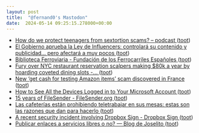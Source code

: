 ```yaml
---
layout: post
title:  "@fernand0's Mastodon"
date:  2024-05-14 09:25:15.278000+00:00
---
```

*  [How do we protect teenagers from sextortion scams? – podcast ](https://www.theguardian.com/news/audio/2024/may/06/how-do-we-protect-teenagers-from-sextortion-scams-podcas) ([toot](https://mastodon.social/@fernand0/112438720284544543))
*  [El Gobierno aprueba la Ley de Influencers: controlará su contenido y publicidad... pero afectará a muy pocos ](https://www.genbeta.com/actualidad/gobierno-aprueba-ley-influencers-controlara-su-contenido-publicidad-afectara-a-muy-poco) ([toot](https://mastodon.social/@fernand0/112438451091370057))
*  [Biblioteca Ferroviaria - Fundación de los Ferrocarriles Españoles ](https://docutren.com/boletin/index.as) ([toot](https://mastodon.social/@fernand0/112438242779838348))
*  [Fury over NYC restaurant reservation scalpers making $80k a year by hoarding coveted dining slots -... ](https://www.dailymail.co.uk/news/article-13345037/nyc-restaurant-reservation-scalper-backlash-booking.htm) ([toot](https://mastodon.social/@fernand0/112436833612008904))
*  [New ‘get cash for testing Amazon items’ scam discovered in France ](https://www.connexionfrance.com/news/new-get-cash-for-testing-amazon-items-scam-discovered-in-france/65615) ([toot](https://mastodon.social/@fernand0/112434913046236953))
*  [How to See All the Devices Logged in to Your Microsoft Account ](https://lifehacker.com/tech/how-to-see-all-the-devices-logged-in-to-your-microsoft-accoun) ([toot](https://mastodon.social/@fernand0/112434662621957067))
*  [15 years of FileSender - FileSender.org ](https://filesender.org/15-years-of-filesender) ([toot](https://mastodon.social/@fernand0/112434462038702960))
*  [Las cafeterías están prohibiendo teletrabajar en sus mesas: estas son las razones que dan para hacerlo ](https://www.genbeta.com/actualidad/cafeterias-estan-prohibiendo-teletrabajar-sus-mesas-estas-razones-que-dan-para-hacerl) ([toot](https://mastodon.social/@fernand0/112434193318865881))
*  [A recent security incident involving Dropbox Sign - Dropbox Sign ](https://sign.dropbox.com/blog/a-recent-security-incident-involving-dropbox-sig) ([toot](https://mastodon.social/@fernand0/112434098261194517))
*  [Publicar enlaces a servicios libres o no? — Blog de Joselito ](https://joselito.mataroa.blog/blog/publicar-enlaces-a-servicios-libres-o-no) ([toot](https://mastodon.social/@fernand0/112433859808818794))
